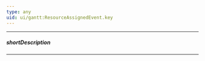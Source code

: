 ```yaml
---
type: any
uid: ui/gantt:ResourceAssignedEvent.key
---
```

---
##### shortDescription
<!-- Description goes here -->

---
<!-- Description goes here -->